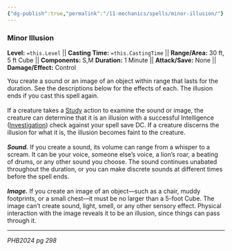```yaml
---
{"dg-publish":true,"permalink":"/11-mechanics/spells/minor-illusion/"}
---
```


### Minor Illusion

**Level:** `=this.Level` ||  **Casting Time:** `=this.CastingTime` || **Range/Area:** 30 ft, 5 ft Cube || **Components:** S,M
**Duration:** 1 Minute || **Attack/Save:** None || **Damage/Effect:** Control

You create a sound or an image of an object within range that lasts for the duration. See the descriptions below for the effects of each. The illusion ends if you cast this spell again.<br><br>If a creature takes a [Study](https://www.dndbeyond.com/sources/dnd/free-rules/rules-glossary#StudyAction) action to examine the sound or image, the creature can determine that it is an illusion with a successful Intelligence ([Investigation](https://www.dndbeyond.com/sources/dnd/free-rules/playing-the-game#Skills)) check against your spell save DC. If a creature discerns the illusion for what it is, the illusion becomes faint to the creature.<br><br>**_Sound._** If you create a sound, its volume can range from a whisper to a scream. It can be your voice, someone else’s voice, a lion’s roar, a beating of drums, or any other sound you choose. The sound continues unabated throughout the duration, or you can make discrete sounds at different times before the spell ends.<br><br>**_Image._** If you create an image of an object—such as a chair, muddy footprints, or a small chest—it must be no larger than a 5-foot Cube. The image can’t create sound, light, smell, or any other sensory effect. Physical interaction with the image reveals it to be an illusion, since things can pass through it.

---
_PHB2024 pg 298_

